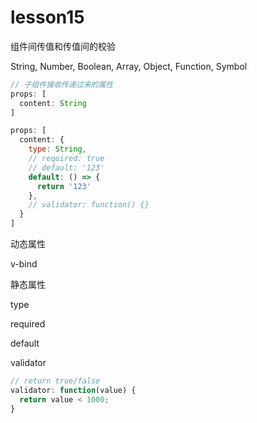 # lesson15

组件间传值和传值间的校验

String, Number, Boolean, Array, Object, Function, Symbol

```js
// 子组件接收传递过来的属性
props: [
  content: String
]

props: [
  content: {
    type: String,
    // required: true
    // default: '123'
    default: () => {
      return '123'
    },
    // validator: function() {}
  }
]
```

动态属性

v-bind

静态属性

type

required

default

validator

```js
// return true/false
validator: function(value) {
  return value < 1000;
}

```

